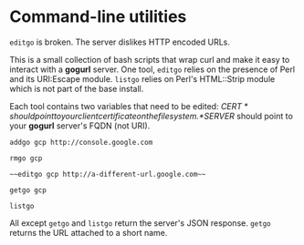 # Command-line utilities

`editgo` is broken. The server dislikes HTTP encoded URLs.

This is a small collection of bash scripts that wrap curl and make it easy to
interact with a **gogurl** server. One tool, `editgo` relies on the presence of
Perl and its URI:Escape module. `listgo` relies on Perl's HTML::Strip module
which is not part of the base install.

Each tool contains two variables that need to be edited:
*$CERT* should point to your client certificate on the filesystem.
*$SERVER* should point to your **gogurl** server's FQDN (not URI).

`addgo gcp http://console.google.com`

`rmgo gcp`

`~~editgo gcp http://a-different-url.google.com~~`

`getgo gcp`

`listgo`

All except `getgo` and `listgo` return the server's JSON response. `getgo` returns the URL
attached to a short name.
